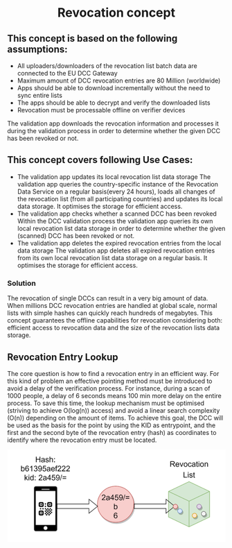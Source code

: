 <h1 align="center">
    Revocation concept
</h1>

## This concept is based on the following assumptions:

- All uploaders/downloaders of the revocation list batch data are connected to the EU DCC Gateway
- Maximum amount of DCC revocation entries are 80 Million (worldwide)
- Apps should be able to download incrementally without the need to sync entire lists
- The apps should be able to decrypt and verify the downloaded lists
- Revocation must be processable offline on verifier devices


The validation app downloads the revocation information and processes it during the validation process in order to determine whether the given DCC has been revoked or not.


## This concept covers following Use Cases:

- The validation app updates its local revocation list data storage
The validation app queries the country-specific instance of the Revocation Data Service on a regular basis(every 24 hours), loads all changes of the revocation list (from all participating countries) and updates its local data storage. It optimises the storage for efficient access.
- The validation app checks whether a scanned DCC has been revoked
Within the DCC validation process the validation app queries its own local revocation list data storage in order to determine whether the given (scanned) DCC has been revoked or not.
- The validation app deletes the expired revocation entries from the local data storage
The validation app deletes all expired revocation entries from its own local revocation list data storage on a regular basis. It optimises the storage for efficient access.


### Solution

The revocation of single DCCs can result in a very big amount of data. When millions DCC revocation entries are handled at global scale, normal lists with simple hashes can quickly reach hundreds of megabytes. This concept guarantees the offline capabilities for revocation considering both: efficient access to revocation data and the size of the revocation lists data storage.

## Revocation Entry Lookup

The core question is how to find a revocation entry in an efficient way. For this kind of problem an effective pointing method must be introduced to avoid a delay of the verification process. For instance, during a scan of 1000 people, a delay of 6 seconds means 100 min more delay on the entire process.  To save this time, the lookup mechanism must be optimised (striving to achieve O(log(n)) access) and avoid a linear search complexity (O(n)) depending on the amount of items. To achieve this goal, the DCC will be used as the basis for the point by using the KID as entrypoint, and the first and the second byte of the revocation entry (hash) as coordinates to identify where the revocation entry must be located.

<img src="/docs/resources/revocation_entry_lookup.png" width="600" />

